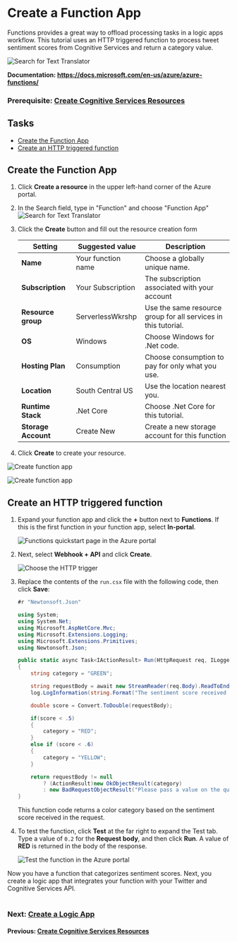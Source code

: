 # Create a Function App
Functions provides a great way to offload processing tasks in a logic apps workflow. This tutorial uses an HTTP triggered function to process tweet sentiment scores from Cognitive Services and return a category value.

![Search for Text Translator](media/azure-functions-banner.png)

**Documentation: https://docs.microsoft.com/en-us/azure/azure-functions/**
### Prerequisite: [Create Cognitive Services Resources](./create-cognitive-services-resources.md)

## Tasks
- [Create the Function App](#Create-the-Function-App)
- [Create an HTTP triggered function](#Create-an-HTTP-triggered-function)


## Create the Function App
1. Click **Create a resource** in the upper left-hand corner of the Azure portal.
1. In the Search field, type in "Function" and choose "Function App"  
![Search for Text Translator](media/function-app-1.png)
1. Click the **Create** button and fill out the resource creation form

    | Setting      |  Suggested value   | Description                                        |
    | --- | --- | --- |
    | **Name** | Your function name | Choose a globally unique name. |
    | **Subscription** | Your Subscription | The subscription associated with your account |
    | **Resource group** | ServerlessWkrshp | Use the same resource group for all services in this tutorial.|
    | **OS** | Windows | Choose Windows for .Net code.|
    | **Hosting Plan** | Consumption | Choose consumption to pay for only what you use.|
    | **Location** | South Central US | Use the location nearest you. |
    | **Runtime Stack** | .Net Core | Choose .Net Core for this tutorial.|
    | **Storage Account** | Create New | Create a new storage account for this function|

1. Click **Create** to create your resource. 

![Create function app](media/function-app-create-1.png)

![Create function app](media/function-app-create-2.png)

## Create an HTTP triggered function  

1. Expand your function app and click the **+** button next to **Functions**. If this is the first function in your function app, select **In-portal**.

    ![Functions quickstart page in the Azure portal](media/05-function-app-create-portal.png)

1. Next, select **Webhook + API** and click **Create**. 

    ![Choose the HTTP trigger](./media/06-function-webhook.png)

1. Replace the contents of the `run.csx` file with the following code, then click **Save**:

    ```csharp
    #r "Newtonsoft.Json"
    
    using System;
    using System.Net;
    using Microsoft.AspNetCore.Mvc;
    using Microsoft.Extensions.Logging;
    using Microsoft.Extensions.Primitives;
    using Newtonsoft.Json;
    
    public static async Task<IActionResult> Run(HttpRequest req, ILogger log)
    {
        string category = "GREEN";
    
        string requestBody = await new StreamReader(req.Body).ReadToEndAsync();
        log.LogInformation(string.Format("The sentiment score received is '{0}'.", requestBody));
    
        double score = Convert.ToDouble(requestBody);
    
        if(score < .5)
        {
            category = "RED";
        }
        else if (score < .6) 
        {
            category = "YELLOW";
        }
    
        return requestBody != null
            ? (ActionResult)new OkObjectResult(category)
            : new BadRequestObjectResult("Please pass a value on the query string or in the request body");
    }
    ```
    This function code returns a color category based on the sentiment score received in the request. 

1. To test the function, click **Test** at the far right to expand the Test tab. Type a value of `0.2` for the **Request body**, and then click **Run**. A value of **RED** is returned in the body of the response. 

    ![Test the function in the Azure portal](./media/07-function-test.png)

Now you have a function that categorizes sentiment scores. Next, you create a logic app that integrates your function with your Twitter and Cognitive Services API.   
<br>

### Next: [Create a Logic App](./create-a-logic-app.md) ###
#### Previous: [Create Cognitive Services Resources](./create-cognitive-services-resources.md) ####

